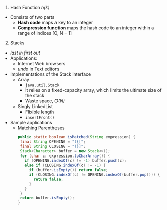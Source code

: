 1. Hash Function _h(k)_
 - Consists of two parts
   * **Hash code** maps a key to an integer
   * **Compression function** maps the hash code to an integer within a range of indices [0, N − 1]

2. Stacks
 - _last in first out_
 - Applications:
   * Internet Web browsers
   * _undo_ in Text editors
 - Implementations of the Stack interface
   * Array
     * `java.util.Stack`
     * It relies on a fixed-capacity array, which limits the ultimate size of the stack
     * Waste space, _O(N)_
   * Singly LinkedList
     * Flixible length
     * `insertFront()`
 - Sample applications
   * Matching Parentheses
     ```java
     public static boolean isMatched(String expression) {
      final String OPENING = "({[";
      final String CLOSING = ")}]";
      Stack<Character> buffer = new Stack<>();
      for (char c: expression.toCharArray()) {
        if (OPENING.indexOf(c) != -1) buffer.push(c);
        else if (CLOSING.indexOf(c) != -1) {
          if (buffer.isEmpty()) return false;
          if (CLOSING.indexOf(c) != OPENING.indexOf(buffer.pop())) {
            return false;
          }
        }
      }
      return buffer.isEmpty();
     }
     ```
